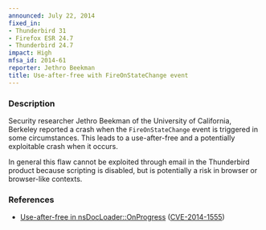 ```yaml
---
announced: July 22, 2014
fixed_in:
- Thunderbird 31
- Firefox ESR 24.7
- Thunderbird 24.7
impact: High
mfsa_id: 2014-61
reporter: Jethro Beekman
title: Use-after-free with FireOnStateChange event
---
```


<h3>Description</h3>

<p>Security researcher Jethro Beekman of the University of
California, Berkeley reported a crash when the <code>FireOnStateChange</code>
event is triggered in some circumstances. This leads to a use-after-free and a
potentially exploitable crash when it occurs.
</p>

<p class="note">In general this flaw cannot be exploited through email in the
Thunderbird product because scripting is disabled, but is potentially a risk in
browser or browser-like contexts.</p>

<h3>References</h3>

<ul>
  <li><a href="https://bugzilla.mozilla.org/show_bug.cgi?id=1023121">
       Use-after-free in nsDocLoader::OnProgress</a> (<a href="http://cve.mitre.org/cgi-bin/cvename.cgi?name=CVE-2014-1555" class="ex-ref">CVE-2014-1555</a>)</li>
</ul>



